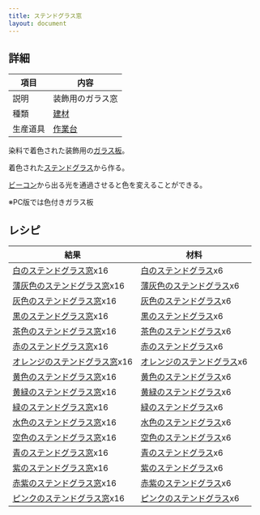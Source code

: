 ```yaml
---
title: ステンドグラス窓
layout: document
---
```

## 詳細

|項目|内容|
|---|---|
|説明|装飾用のガラス窓|
|種類|[建材](建材)|
|生産道具|[作業台](作業台)|

染料で着色された装飾用の[ガラス板](ガラス板)。

着色された[ステンドグラス](ステンドグラス)から作る。

[ビーコン](ビーコン)から出る光を通過させると色を変えることができる。

※PC版では色付きガラス板

## レシピ

|結果|材料|
|---|---|
|[白のステンドグラス窓](ステンドグラス窓)x16|[白のステンドグラス](ステンドグラス)x6|
|[薄灰色のステンドグラス窓](ステンドグラス窓)x16|[薄灰色のステンドグラス](ステンドグラス)x6|
|[灰色のステンドグラス窓](ステンドグラス窓)x16|[灰色のステンドグラス](ステンドグラス)x6|
|[黒のステンドグラス窓](ステンドグラス窓)x16|[黒のステンドグラス](ステンドグラス)x6|
|[茶色のステンドグラス窓](ステンドグラス窓)x16|[茶色のステンドグラス](ステンドグラス)x6|
|[赤のステンドグラス窓](ステンドグラス窓)x16|[赤のステンドグラス](ステンドグラス)x6|
|[オレンジのステンドグラス窓](ステンドグラス窓)x16|[オレンジのステンドグラス](ステンドグラス)x6|
|[黄色のステンドグラス窓](ステンドグラス窓)x16|[黄色のステンドグラス](ステンドグラス)x6|
|[黄緑のステンドグラス窓](ステンドグラス窓)x16|[黄緑のステンドグラス](ステンドグラス)x6|
|[緑のステンドグラス窓](ステンドグラス窓)x16|[緑のステンドグラス](ステンドグラス)x6|
|[水色のステンドグラス窓](ステンドグラス窓)x16|[水色のステンドグラス](ステンドグラス)x6|
|[空色のステンドグラス窓](ステンドグラス窓)x16|[空色のステンドグラス](ステンドグラス)x6|
|[青のステンドグラス窓](ステンドグラス窓)x16|[青のステンドグラス](ステンドグラス)x6|
|[紫のステンドグラス窓](ステンドグラス窓)x16|[紫のステンドグラス](ステンドグラス)x6|
|[赤紫のステンドグラス窓](ステンドグラス窓)x16|[赤紫のステンドグラス](ステンドグラス)x6|
|[ピンクのステンドグラス窓](ステンドグラス窓)x16|[ピンクのステンドグラス](ステンドグラス)x6|
